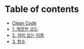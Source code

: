 # Table of contents

* [Clean Code](README.md)
* [1. 깨끗한 코드](1.clean-code.md)
* [2. 의미 있는 이름](2.meaningful-names-introduction.md)
* [3. 함수](3.functions.md)

